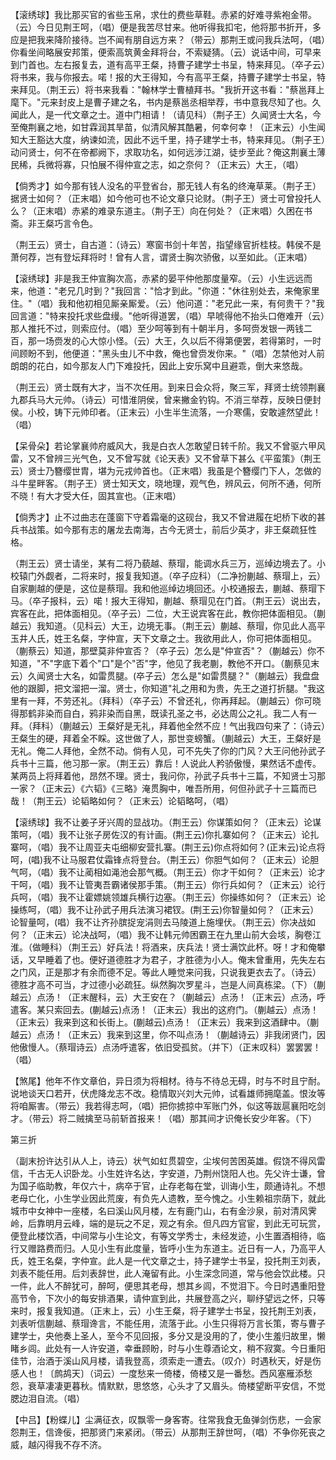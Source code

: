 <!-- { "loadSidebar": true } -->
【滚绣球】我比那买官的省些玉帛，求仕的费些草鞋。赤紧的好难寻紫袍金带。（云）今日见荆王呵，（唱）便是我苦尽甘来。他听得我扣宅，他将那书折开，多应是把我来降阶接待。岂不闻有朋自远方来？（带云）那荆王或问我兵法呵，（唱）你看坐间略展安邦策，便索高筑黄金拜将台，不索疑猜。（云）说话中间，可早来到门首也。左右报复去，道有高平王粲，持曹子建学士书呈，特来拜见。（卒子云）将书来，我与你报去。喏！报的大王得知，今有高平王粲，持曹子建学士书呈，特来拜见。（荆王云）将书来我看："翰林学士曹植拜书。"我折开这书看："蔡邕拜上麾下。"元来封皮上是曹子建之名，书内是蔡邕丞相举荐，书中意我尽知了也。久闻此人，是一代文章之士。道中门相请！（请见科）（荆子王）久闻贤士大名，今至俺荆襄之地，如甘霖润其旱苗，似清风解其酷暑，何幸何幸！（正末云）小生闻知大王豁达大度，纳谏如流，因此不远千里，持子建学士书，特来拜见。（荆子王）动问贤士，何不在帝都阙下，求取功名，如何远涉江湖，徒步至此？俺这荆襄土薄民稀，兵微将寡，只怕展不得仲宣之志，如之奈何？（正末云）大王，（唱）

【倘秀才】如今那有钱人没名的平登省台，那无钱人有名的终淹草莱。（荆子王）据贤士如何？（正末唱）如今他可也不论文章只论财。（荆子王）贤士可曾投托人么？（正末唱）赤紧的难录东道主。（荆子王）向在何处？（正末唱）久困在书斋。非王粲巧言令色。

（荆王云）贤士，自古道：（诗云）寒窗书剑十年苦，指望缘官折桂枝。韩侯不是萧何荐，岂有登坛拜将时！曾有人言，谓贤士胸次骄傲，以至如此。（正末唱）

【滚绣球】非是我王仲宣胸次高，赤紧的晏平仲他那度量窄。（云）小生远远而来，他道："老兄几时到？"我回言："恰才到此。"你道："休往别处去，来俺家里住。"（唱）我和他初相见厮亲厮爱。（云）他问道："老兄此一来，有何贵干？"我回言道："特来投托求些盘缦。"他听得道罢，（唱）早唬得他不抬头口倦难开（云）那人推托不过，则索应付。（唱）至少呵等到有十朝半月，多呵赍发银一两钱二百，那一场赍发的心大惊小怪。（云）大王，久以后不得第便罢，若得第时，一时间顾盼不到，他便道："黑头虫儿不中救，俺也曾赍发你来。"（唱）怎禁他对人前朗朗的花白，如今那友人门下难投托，因此上安乐窝中且避乖，倒大来悠哉。

（荆王云）贤士既有大才，当不次任用。到来日会众将，聚三军，拜贤士统领荆襄九郡兵马大元帅。（诗云）可惜淮阴侯，曾来撇金钓钩。不消三举荐，反映日便封侯。小校，铸下元帅印者。（正末云）小生半生流落，一介寒儒，安敢遽然望此！（唱）

【呆骨朵】若论掌襄帅府威风大，我是白衣人怎敢望日转千阶。我又不曾驱六甲风雷，又不曾辨三光气色，又不曾写就《论天表》又不曾草下甚么《平蛮策》（荆王云）贤士乃簪缨世胄，堪为元戎帅首也。（正末唱）我虽是个簪缨门下人，怎做的斗牛星畔客。（荆子王）贤士知天文，晓地理，观气色，辨风云，何所不通，何所不晓！有大才受大任，固其宣也。（正末唱）

【倘秀才】止不过曲志在蓬窗下守着霜毫的这砚台，我又不曾进履在圯桥下收的甚兵书战策。如今那有志的屠龙去南海，古今无贤士，前后少英才，非王粲疏狂性格。

（荆王云）贤士请坐，某有二将乃藐越、蔡瑁，能调水兵三万，巡绰边境去了。小校辕门外觑者，二将来时，报复我知道。（卒子应科）（二净扮蒯越、蔡瑁上，云）自家蒯越的便是，这位是蔡瑁。我和他巡绰边境回还。小校通报去，蒯越、蔡瑁下马。（卒子报科，云）喏！报大王得知，蒯越、蔡瑁见在门首。（荆王云）说出去，宾客在此，把体面相见。（卒子云）二位，大王说宾客在此，教你把体面相见。（蒯越云）我知道。（见科云）大王，边境无事。（荆王云）蒯越、蔡瑁，你见此人高平玉井人氏，姓王名粲，字仲宣，天下文章之士。我欲用此人，你可把体面相见。（蒯蔡云）知道，那壁莫非仲宣否？（卒子云）怎么是"仲宣否"？（蒯越云）你不知道，"不"字底下着个"口"是个"否"字，他见了我老蒯，教他不开口。（蒯蔡见末云）久闻贤士大名，如雷贯腿。(卒子云）怎么是"如雷贯腿？"（蒯越云）我盘盘他的跟脚，把文溜把一溜。贤士，你知道"礼之用和为贵，先王之道打折腿。"我这里有一拜，不劳还礼。（拜科）（卒子云）不曾还礼，你再拜起。（蒯越云）你可晓得那鹤非染而自白，鸦非染而自黑，既读孔圣之书，必达周公之礼。我二人有一拜。（拜科）（蒯越云）王粲好是无礼，拜着他全然不应！气出我四句来了：（诗云）王粲生的硬，拜着全不睬。这世做了人，那世变螃蟹。（蒯越云）大王，王粲好是无礼。俺二人拜他，全然不动。倘有人见，可不先失了你的门风？大王问他孙武子兵书十三篇，他习那一家。（荆王云）靠后！人说此人矜骄傲慢，果然话不虚传。某两员上将拜着他，昂然不理。贤士，我问你，孙武子兵书十三篇，不知贤士习那一家？（正末云）《六韬》《三略》淹贯胸中，唯吾所用，何但孙武子十三篇而已哉！（荆王云）论韬略如何？（正末云）论韬略呵，（唱）

【滚绣球】我不让姜子牙兴周的显战功。（荆王云）你谋策如何？（正末云）论谋策呵，（唱）我不让张子房佐汉的有计画。(荆王云)你扎寨如何？（正末云）论扎寨呵，（唱）我不让周亚夫屯细柳安营扎寨。(荆王云)你点将如何？(正末云)论点将呵，(唱)我不让马服君仗霜锋点将登台。（荆王云）你胆气如何？（正末云）论胆气呵，（唱）我不让蔺相如渑池会那气概。（荆王云）你才干如何？（正末云）论才干呵，（唱）我不让管夷吾霸诸侯那手策。（荆王云）你行兵如何？（正末云）论行兵呵，（唱）我不让霍嫖姚领雄兵横行边塞。（荆王云）你操练如何？（正末云）论操练呵，（唱）我不让孙武子用兵法演习裙钗。(荆王云)你智量如何？（正末云）论智量呵，(唱）我不让齐孙膑捉宠涓则去马陵道上施埋伏。（荆王云）你决战如何？（正末云）论决战呵，（唱）我不让韩元帅困霸王在九里山前大会垓，胸卷江淮。（做睡科）（荆王云）好兵法！将酒来，庆兵法！贤士满饮此杯。呀！才和俺攀话，又早睡着了也。便好道德胜才为君子，才胜德为小人。俺末曾重用，先失左右之门风，正是那才有余而德不足。等此人睡觉来问我，只说我更衣去了。（诗云）德胜才高不可当，才过德小必疏狂。纵然胸次罗星斗，岂是人间真栋梁。（下）（蒯越云）点汤！（正末醒科，云）大王安在？（蒯越云）点汤！（正末云）点汤，呼遣客。某只索回去。(蒯越云)点汤！（正末云）我出的这府门。（蒯越云）点汤！（正末云）我来到这和长街上。(蒯越云)点汤！（正末云）我来到这酒肆中。（蒯越云）点汤！（正末云）我来到这里，你不叫点汤！（蒯越诗云）非我闭贤门，因他傲慢人。（蔡瑁诗云）点汤呼遣客，依旧受孤贫。（并下）（正末叹科）罢罢罢！（唱）

【煞尾】他年不作文章伯，异日须为将相材。待与不待总无碍，时与不时且宁耐。说地谈天口若开，伏虎降龙志不改。稳情取兴刘大元帅，试看雄师拥麾盖。恨汝等将咱厮害。（带云）我若得志呵，（唱）把你掳掠中军账门外，似这等跋扈襄阳吃剑才。（带云）将二贼擒至马前斩首报来！（唱）那其间才识俺长安少年客。（下）

第三折

（副末扮许达引从人上，诗云）状气如虹贯碧空，尘埃何苦困英雄。假饶不得风雷信，千古无人识卧龙。小生姓许名达，字安道，乃荆州饶阳人也。先父许士谦，曾为国子临助教，年仅六十，病卒于官，止存老每在堂，训诲小生，颇通诗礼。不想老母亡化，小生学业因此荒废，有负先人遗教，至今愧之。小生赖祖宗荫下，就此城市中女神中一座楼，名曰溪山风月楼，左有鹿门山，右有金沙泉，前对清风霁岭，后靠明月云峰，端的是玩之不足，观之有余。但凡四方官宦，到此无可玩赏，便登此楼饮酒，中间常与小生论文，有等文学秀士，未经发迹，小生置酒相待，临行又赠路费而归。人见小生有此度量，皆呼小生为东道主。近日有一人，乃高平人氏，姓王名粲，字仲宣。此人是一代文章之士，持子建学士书呈，投托荆王刘表，刘表不能任用。后刘表辞世，此人淹留有此。小生深念同道，常与他会饮此楼。只一件，此人不醉犹可，醉呵，便思其老母，想其乡闾，不觉泪下。今日时遇重阳登高节令，下次小的每安排酒果，请仲宣到此，共展登高之兴，聊纾望远之怀，只等来时，报复我知道。（正末上，云）小生王粲，将子建学士书呈，投托荆王刘表，刘表听信蒯越、蔡瑁谗言，不能任用，流落于此。小生只得将万言长策，寄与曹子建学士，央他奏上圣人，至今不见回报，多分又是没用的了，使小生羞归故里，懒睹乡闾。此处有一人许安道，幸垂顾盼，时与小生尊酒论文，稍不寂寞。今日重阳佳节，治酒于溪山风月楼，请我登高，须索走一遭去。（叹介）时遇秋天，好是伤感人也！〔鹧鸪天〕（词云）一度愁来一倚楼，倚楼又是一番愁。西风塞雁添愁怨，衰草凄凄更暮秋。情默默，思悠悠，心头才了又眉头。倚楼望断平安信，不觉腮边泪自流。（唱）

【中吕】【粉蝶儿】尘满征衣，叹飘零一身客寄。往常我食无鱼弹剑伤悲，一会家怨荆王，信谗佞，把那贤门来紧闭。（带云）从那荆王辞世呵，（唱）不争你死丧之威，越闪得我不存不济。

